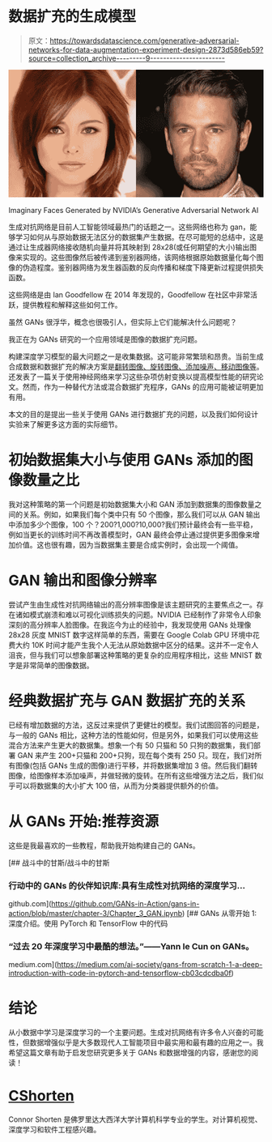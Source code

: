 # 数据扩充的生成模型

> 原文：<https://towardsdatascience.com/generative-adversarial-networks-for-data-augmentation-experiment-design-2873d586eb59?source=collection_archive---------9----------------------->

![](img/815b62c921f9dd8e4df19e559432fd4c.png)

Imaginary Faces Generated by NVIDIA’s Generative Adversarial Network AI

生成对抗网络是目前人工智能领域最热门的话题之一。这些网络也称为 gan，能够学习如何从与原始数据无法区分的数据集产生数据。在尽可能短的总结中，这是通过让生成器网络接收随机向量并将其映射到 28x28(或任何期望的大小)输出图像来实现的。这些图像然后被传递到鉴别器网络，该网络根据原始数据量化每个图像的伪造程度。鉴别器网络为发生器函数的反向传播和梯度下降更新过程提供损失函数。

这些网络是由 Ian Goodfellow 在 2014 年发现的，Goodfellow 在社区中非常活跃，提供教程和解释这些如何工作。

虽然 GANs 很浮华，概念也很吸引人，但实际上它们能解决什么问题呢？

我正在为 GANs 研究的一个应用领域是图像的数据扩充问题。

构建深度学习模型的最大问题之一是收集数据。这可能非常繁琐和昂贵。当前生成合成数据和数据扩充的解决方案是[翻转图像、旋转图像、添加噪声、移动图像等](/data-augmentation-and-images-7aca9bd0dbe8)。还发表了一篇关于使用神经网络来学习这些杂项仿射变换以提高模型性能的研究论文。然而，作为一种替代方法或混合数据扩充程序，GANs 的应用可能被证明更加有用。

本文的目的是提出一些关于使用 GANs 进行数据扩充的问题，以及我们如何设计实验来了解更多这方面的实际细节。

# 初始数据集大小与使用 GANs 添加的图像数量之比

我对这种策略的第一个问题是初始数据集大小和 GAN 添加到数据集的图像数量之间的关系。例如，如果我们每个类中只有 50 个图像，那么我们可以从 GAN 输出中添加多少个图像，100 个？200?1,000?10,000?我们预计最终会有一些平稳，例如当更长的训练时间不再改善模型时，GAN 最终会停止通过提供更多图像来增加价值。这也很有趣，因为当数据集主要是合成实例时，会出现一个阈值。

# GAN 输出和图像分辨率

尝试产生由生成性对抗网络输出的高分辨率图像是该主题研究的主要焦点之一。存在诸如模式崩溃和难以可视化训练损失的问题。NVIDIA 已经制作了非常令人印象深刻的高分辨率人脸图像。在我迄今为止的经验中，我发现使用 GANs 处理像 28x28 灰度 MNIST 数字这样简单的东西，需要在 Google Colab GPU 环境中花费大约 10K 时间才能产生我个人无法从原始数据中区分的结果。这并不一定令人沮丧，但与我们可以想象部署这种策略的更复杂的应用程序相比，这些 MNIST 数字是非常简单的图像数据。

# 经典数据扩充与 GAN 数据扩充的关系

已经有增加数据的方法，这反过来提供了更健壮的模型。我们试图回答的问题是，与一般的 GANs 相比，这种方法的性能如何，但是另外，如果我们可以使用这些混合方法来产生更大的数据集。想象一个有 50 只猫和 50 只狗的数据集，我们部署 GAN 来产生 200+只猫和 200+只狗，现在每个类有 250 只。现在，我们对所有图像(包括 GANs 生成的图像)进行平移，并将数据集增加 3 倍。然后我们翻转图像，给图像样本添加噪声，并做轻微的旋转。在所有这些增强方法之后，我们似乎可以将数据集的大小扩大 100 倍，从而为分类器提供额外的价值。

# 从 GANs 开始:推荐资源

这些是我最喜欢的一些教程，帮助我开始构建自己的 GANs。

[](https://github.com/GANs-in-Action/gans-in-action/blob/master/chapter-3/Chapter_3_GAN.ipynb) [## 战斗中的甘斯/战斗中的甘斯

### 行动中的 GANs 的伙伴知识库:具有生成性对抗网络的深度学习…

github.com](https://github.com/GANs-in-Action/gans-in-action/blob/master/chapter-3/Chapter_3_GAN.ipynb) [](https://medium.com/ai-society/gans-from-scratch-1-a-deep-introduction-with-code-in-pytorch-and-tensorflow-cb03cdcdba0f) [## GANs 从零开始 1:深度介绍。使用 PyTorch 和 TensorFlow 中的代码

### “过去 20 年深度学习中最酷的想法。”——Yann le Cun on GANs。

medium.com](https://medium.com/ai-society/gans-from-scratch-1-a-deep-introduction-with-code-in-pytorch-and-tensorflow-cb03cdcdba0f) 

# **结论**

从小数据中学习是深度学习的一个主要问题。生成对抗网络有许多令人兴奋的可能性，但数据增强似乎是大多数现代人工智能项目中最实用和最有趣的应用之一。我希望这篇文章有助于启发您研究更多关于 GANs 和数据增强的内容，感谢您的阅读！

# [CShorten](https://medium.com/@connorshorten300)

Connor Shorten 是佛罗里达大西洋大学计算机科学专业的学生。对计算机视觉、深度学习和软件工程感兴趣。